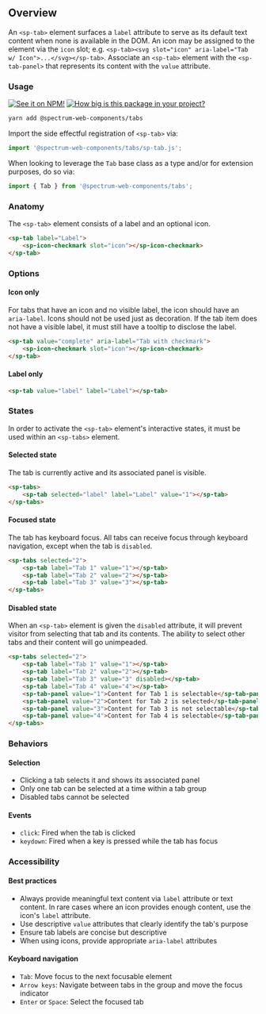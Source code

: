 ## Overview

An `<sp-tab>` element surfaces a `label` attribute to serve as its default text content when none is available in the DOM. An icon may be assigned to the element via the `icon` slot; e.g. `<sp-tab><svg slot="icon" aria-label="Tab w/ Icon">...</svg></sp-tab>`. Associate an `<sp-tab>` element with the `<sp-tab-panel>` that represents its content with the `value` attribute.

### Usage

[![See it on NPM!](https://img.shields.io/npm/v/@spectrum-web-components/tabs?style=for-the-badge)](https://www.npmjs.com/package/@spectrum-web-components/tabs)
[![How big is this package in your project?](https://img.shields.io/bundlephobia/minzip/@spectrum-web-components/tabs?style=for-the-badge)](https://bundlephobia.com/result?p=@spectrum-web-components/tabs)

```bash
yarn add @spectrum-web-components/tabs
```

Import the side effectful registration of `<sp-tab>` via:

```ts
import '@spectrum-web-components/tabs/sp-tab.js';
```

When looking to leverage the `Tab` base class as a type and/or for extension purposes, do so via:

```ts
import { Tab } from '@spectrum-web-components/tabs';
```

### Anatomy

The `<sp-tab>` element consists of a label and an optional icon.

```html
<sp-tab label="Label">
    <sp-icon-checkmark slot="icon"></sp-icon-checkmark>
</sp-tab>
```

### Options

#### Icon only

For tabs that have an icon and no visible label, the icon should have an `aria-label`. Icons should not be used just as decoration. If the tab item does not have a visible label, it must still have a tooltip to disclose the label.

```html
<sp-tab value="complete" aria-label="Tab with checkmark">
    <sp-icon-checkmark slot="icon"></sp-icon-checkmark>
</sp-tab>
```

#### Label only

```html
<sp-tab value="label" label="Label"></sp-tab>
```

### States

In order to activate the `<sp-tab>` element's interactive states, it must be used within an `<sp-tabs>` element.

#### Selected state

The tab is currently active and its associated panel is visible.

```html
<sp-tabs>
    <sp-tab selected="label" label="Label" value="1"></sp-tab>
</sp-tabs>
```

#### Focused state

The tab has keyboard focus. All tabs can receive focus through keyboard navigation, except when the tab is `disabled`.

```html
<sp-tabs selected="2">
    <sp-tab label="Tab 1" value="1"></sp-tab>
    <sp-tab label="Tab 2" value="2"></sp-tab>
    <sp-tab label="Tab 3" value="3"></sp-tab>
</sp-tabs>
```

#### Disabled state

When an `<sp-tab>` element is given the `disabled` attribute, it will prevent visitor from selecting that tab and its contents. The ability to select other tabs and their content will go unimpeaded.

```html
<sp-tabs selected="2">
    <sp-tab label="Tab 1" value="1"></sp-tab>
    <sp-tab label="Tab 2" value="2"></sp-tab>
    <sp-tab label="Tab 3" value="3" disabled></sp-tab>
    <sp-tab label="Tab 4" value="4"></sp-tab>
    <sp-tab-panel value="1">Content for Tab 1 is selectable</sp-tab-panel>
    <sp-tab-panel value="2">Content for Tab 2 is selected</sp-tab-panel>
    <sp-tab-panel value="3">Content for Tab 3 is not selectable</sp-tab-panel>
    <sp-tab-panel value="4">Content for Tab 4 is selectable</sp-tab-panel>
</sp-tabs>
```

### Behaviors

#### Selection

- Clicking a tab selects it and shows its associated panel
- Only one tab can be selected at a time within a tab group
- Disabled tabs cannot be selected

#### Events

- `click`: Fired when the tab is clicked
- `keydown`: Fired when a key is pressed while the tab has focus

### Accessibility

#### Best practices

- Always provide meaningful text content via `label` attribute or text content. In rare cases where an icon provides enough content, use the icon's `label` attribute.
- Use descriptive `value` attributes that clearly identify the tab's purpose
- Ensure tab labels are concise but descriptive
- When using icons, provide appropriate `aria-label` attributes

#### Keyboard navigation

- `Tab`: Move focus to the next focusable element
- `Arrow keys`: Navigate between tabs in the group and move the focus indicator
- `Enter` or `Space`: Select the focused tab
